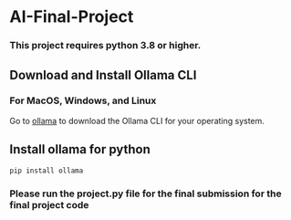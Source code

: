 # AI-Final-Project

### This project requires python 3.8 or higher.

## Download and Install Ollama CLI

### For MacOS, Windows, and Linux

Go to [ollama](https://ollama.com/download) to download the Ollama CLI for your operating system.

## Install ollama for python

```
pip install ollama
```

### Please run the project.py file for the final submission for the final project code
